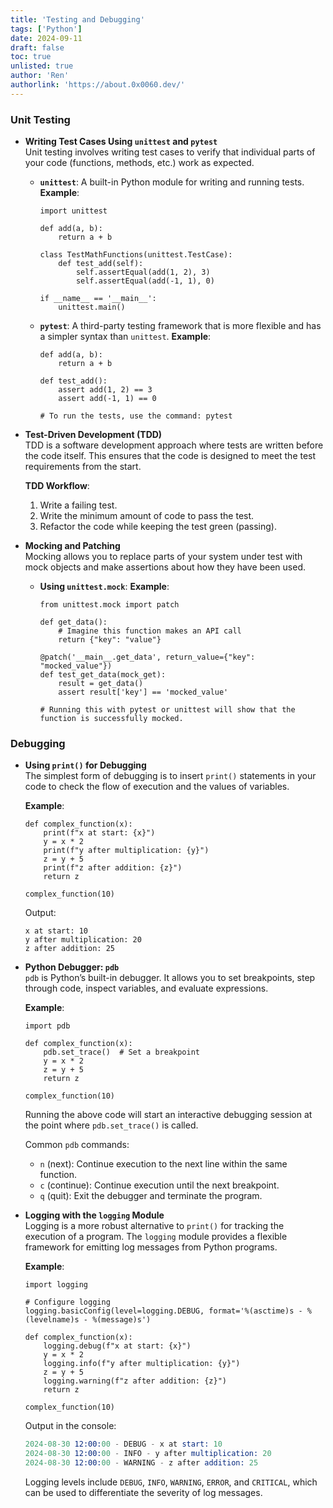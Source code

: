```yaml
---
title: 'Testing and Debugging'
tags: ['Python']
date: 2024-09-11
draft: false
toc: true
unlisted: true
author: 'Ren'
authorlink: 'https://about.0x0060.dev/'
---
```


### **Unit Testing**

- **Writing Test Cases Using `unittest` and `pytest`**  
  Unit testing involves writing test cases to verify that individual parts of your code (functions, methods, etc.) work as expected.

  - **`unittest`**: A built-in Python module for writing and running tests.
    **Example**:
    ```
    import unittest

    def add(a, b):
        return a + b

    class TestMathFunctions(unittest.TestCase):
        def test_add(self):
            self.assertEqual(add(1, 2), 3)
            self.assertEqual(add(-1, 1), 0)

    if __name__ == '__main__':
        unittest.main()
    ```

  - **`pytest`**: A third-party testing framework that is more flexible and has a simpler syntax than `unittest`.
    **Example**:
    ```
    def add(a, b):
        return a + b

    def test_add():
        assert add(1, 2) == 3
        assert add(-1, 1) == 0

    # To run the tests, use the command: pytest
    ```

- **Test-Driven Development (TDD)**  
  TDD is a software development approach where tests are written before the code itself. This ensures that the code is designed to meet the test requirements from the start.

  **TDD Workflow**:
  1. Write a failing test.
  2. Write the minimum amount of code to pass the test.
  3. Refactor the code while keeping the test green (passing).

- **Mocking and Patching**  
  Mocking allows you to replace parts of your system under test with mock objects and make assertions about how they have been used.

  - **Using `unittest.mock`**:
    **Example**:
    ```
    from unittest.mock import patch

    def get_data():
        # Imagine this function makes an API call
        return {"key": "value"}

    @patch('__main__.get_data', return_value={"key": "mocked_value"})
    def test_get_data(mock_get):
        result = get_data()
        assert result['key'] == 'mocked_value'

    # Running this with pytest or unittest will show that the function is successfully mocked.
    ```

### **Debugging**

- **Using `print()` for Debugging**  
  The simplest form of debugging is to insert `print()` statements in your code to check the flow of execution and the values of variables.

  **Example**:
  ```
  def complex_function(x):
      print(f"x at start: {x}")
      y = x * 2
      print(f"y after multiplication: {y}")
      z = y + 5
      print(f"z after addition: {z}")
      return z

  complex_function(10)
  ```
  Output:
  ```
  x at start: 10
  y after multiplication: 20
  z after addition: 25
  ```

- **Python Debugger: `pdb`**  
  `pdb` is Python’s built-in debugger. It allows you to set breakpoints, step through code, inspect variables, and evaluate expressions.

  **Example**:
  ```
  import pdb

  def complex_function(x):
      pdb.set_trace()  # Set a breakpoint
      y = x * 2
      z = y + 5
      return z

  complex_function(10)
  ```
  Running the above code will start an interactive debugging session at the point where `pdb.set_trace()` is called.

  Common `pdb` commands:
  - `n` (next): Continue execution to the next line within the same function.
  - `c` (continue): Continue execution until the next breakpoint.
  - `q` (quit): Exit the debugger and terminate the program.

- **Logging with the `logging` Module**  
  Logging is a more robust alternative to `print()` for tracking the execution of a program. The `logging` module provides a flexible framework for emitting log messages from Python programs.

  **Example**:
  ```
  import logging

  # Configure logging
  logging.basicConfig(level=logging.DEBUG, format='%(asctime)s - %(levelname)s - %(message)s')

  def complex_function(x):
      logging.debug(f"x at start: {x}")
      y = x * 2
      logging.info(f"y after multiplication: {y}")
      z = y + 5
      logging.warning(f"z after addition: {z}")
      return z

  complex_function(10)
  ```
  Output in the console:
  ```s
  2024-08-30 12:00:00 - DEBUG - x at start: 10
  2024-08-30 12:00:00 - INFO - y after multiplication: 20
  2024-08-30 12:00:00 - WARNING - z after addition: 25
  ```

  Logging levels include `DEBUG`, `INFO`, `WARNING`, `ERROR`, and `CRITICAL`, which can be used to differentiate the severity of log messages.
